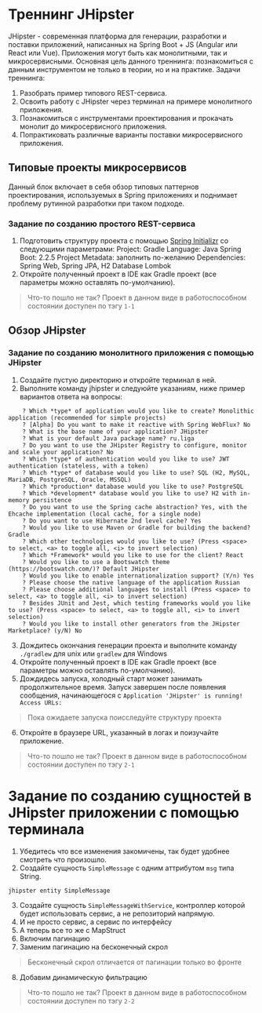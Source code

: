 # Треннинг JHipster
JHipster - современная платформа для генерации, разработки и поставки приложений, написанных на Spring Boot + JS (Angular или React или Vue). Приложения могут быть как монолитными, так и микросервисными.
Основная цель данного треннинга: познакомиться с данным инструментом не только в теории, но и на практике.
Задачи треннинга:
1. Разобрать пример типового REST-сервиса.
2. Освоить работу с JHipster через терминал на примере монолитного приложения.
3. Познакомиться с инструментами проектирования и прокачать монолит до микросервисного приложения.
4. Попрактиковать различные варианты поставки микросервисного приложения.

## Типовые проекты микросервисов
Данный блок включает в себя обзор типовых паттернов проектирования, используемых в Spring приложениях и поднимает проблему рутинной разработки при таком подходе.

### Задание по созданию простого REST-сервиса
1. Подготовить структуру проекта с помощью [Spring Initializr](https://start.spring.io) со следующими параметрами:
	Project: Gradle
	Language: Java
	Spring Boot: 2.2.5
	Project Metadata: заполнить по-желанию
	Dependencies: Spring Web, Spring JPA, H2 Database Lombok
2. Откройте полученный проект в IDE как Gradle проект (все параметры можно оставлять по-умолчанию).
> Что-то пошло не так? Проект в данном виде в работоспособном состоянии доступен по тэгу `1-1`

## Обзор JHipster

### Задание по созданию монолитного приложения с помощью JHipster
1. Создайте пустую директорию и откройте терминал в ней.
2. Выполните команду jhipster и следуюйте указаниям, ниже пример вариантов ответа на вопросы:
```
    ? Which *type* of application would you like to create? Monolithic application (recommended for simple projects)
    ? [Alpha] Do you want to make it reactive with Spring WebFlux? No
    ? What is the base name of your application? JHipster
    ? What is your default Java package name? ru.liga
    ? Do you want to use the JHipster Registry to configure, monitor and scale your application? No
    ? Which *type* of authentication would you like to use? JWT authentication (stateless, with a token)
    ? Which *type* of database would you like to use? SQL (H2, MySQL, MariaDB, PostgreSQL, Oracle, MSSQL)
    ? Which *production* database would you like to use? PostgreSQL
    ? Which *development* database would you like to use? H2 with in-memory persistence
    ? Do you want to use the Spring cache abstraction? Yes, with the Ehcache implementation (local cache, for a single node)
    ? Do you want to use Hibernate 2nd level cache? Yes
    ? Would you like to use Maven or Gradle for building the backend? Gradle
    ? Which other technologies would you like to use? (Press <space> to select, <a> to toggle all, <i> to invert selection)
    ? Which *Framework* would you like to use for the client? React
    ? Would you like to use a Bootswatch theme (https://bootswatch.com/)? Default JHipster
    ? Would you like to enable internationalization support? (Y/n) Yes
    ? Please choose the native language of the application Russian
    ? Please choose additional languages to install (Press <space> to select, <a> to toggle all, <i> to invert selection)
    ? Besides JUnit and Jest, which testing frameworks would you like to use? (Press <space> to select, <a> to toggle all, <i> to invert selection)
    ? Would you like to install other generators from the JHipster Marketplace? (y/N) No
```
3. Дождитесь окончания генерации проекта и выполните команду `./gradlew` для unix или `gradlew` для Windows
4. Откройте полученный проект в IDE как Gradle проект (все параметры можно оставлять по-умолчанию).
5. Дождидесь запуска, холодный старт может занимать продолжительное время. Запуск завершен после появления сообщения, начинающегося с `Application 'JHipster' is running! Access URLs:`
> Пока ожидаете запуска поисследуйте структуру проекта
6. Откройте в браузере URL, указанный в логах и поизучайте приложение.
> Что-то пошло не так? Проект в данном виде в работоспособном состоянии доступен по тэгу `2-1`

# Задание по созданию сущностей в JHipster приложении с помощью терминала
1. Убедитесь что все изменения закомичены, так будет удобнее смотреть что произошло.
2. Создайте сущность `SimpleMessage` с одним аттрибутом `msg` типа String.
```shell script
jhipster entity SimpleMessage
```
3. Создайте сущность `SimpleMessageWithService`, контроллер которой будет использовать сервис, а не репозиторий напрямую.
4. И не просто сервис, а сервис по интерфейсу
5. А теперь все то же с MapStruct
6. Включим пагинацию
7. Заменим пагинацию на бесконечный скрол
> Бесконечный скрол отличается от пагинации только во фронте
8. Добавим динамическую фильтрацию
> Что-то пошло не так? Проект в данном виде в работоспособном состоянии доступен по тэгу `2-2`

